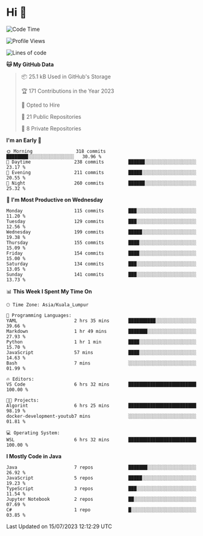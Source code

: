 <h1>Hi 👋</h1>

<!--START_SECTION:waka-->
![Code Time](http://img.shields.io/badge/Code%20Time-266%20hrs%2019%20mins-blue)

![Profile Views](http://img.shields.io/badge/Profile%20Views-20-blue)

![Lines of code](https://img.shields.io/badge/From%20Hello%20World%20I%27ve%20Written-1.1%20million%20lines%20of%20code-blue)

**🐱 My GitHub Data** 

> 📦 25.1 kB Used in GitHub's Storage 
 > 
> 🏆 171 Contributions in the Year 2023
 > 
> 💼 Opted to Hire
 > 
> 📜 21 Public Repositories 
 > 
> 🔑 8 Private Repositories 
 > 
**I'm an Early 🐤** 

```text
🌞 Morning                318 commits         ████████░░░░░░░░░░░░░░░░░   30.96 % 
🌆 Daytime                238 commits         ██████░░░░░░░░░░░░░░░░░░░   23.17 % 
🌃 Evening                211 commits         █████░░░░░░░░░░░░░░░░░░░░   20.55 % 
🌙 Night                  260 commits         ██████░░░░░░░░░░░░░░░░░░░   25.32 % 
```
📅 **I'm Most Productive on Wednesday** 

```text
Monday                   115 commits         ███░░░░░░░░░░░░░░░░░░░░░░   11.20 % 
Tuesday                  129 commits         ███░░░░░░░░░░░░░░░░░░░░░░   12.56 % 
Wednesday                199 commits         █████░░░░░░░░░░░░░░░░░░░░   19.38 % 
Thursday                 155 commits         ████░░░░░░░░░░░░░░░░░░░░░   15.09 % 
Friday                   154 commits         ████░░░░░░░░░░░░░░░░░░░░░   15.00 % 
Saturday                 134 commits         ███░░░░░░░░░░░░░░░░░░░░░░   13.05 % 
Sunday                   141 commits         ███░░░░░░░░░░░░░░░░░░░░░░   13.73 % 
```


📊 **This Week I Spent My Time On** 

```text
🕑︎ Time Zone: Asia/Kuala_Lumpur

💬 Programming Languages: 
YAML                     2 hrs 35 mins       ██████████░░░░░░░░░░░░░░░   39.66 % 
Markdown                 1 hr 49 mins        ███████░░░░░░░░░░░░░░░░░░   27.93 % 
Python                   1 hr 1 min          ████░░░░░░░░░░░░░░░░░░░░░   15.70 % 
JavaScript               57 mins             ████░░░░░░░░░░░░░░░░░░░░░   14.63 % 
Bash                     7 mins              ░░░░░░░░░░░░░░░░░░░░░░░░░   01.99 % 

🔥 Editors: 
VS Code                  6 hrs 32 mins       █████████████████████████   100.00 % 

🐱‍💻 Projects: 
Algorint                 6 hrs 25 mins       █████████████████████████   98.19 % 
docker-development-youtub7 mins              ░░░░░░░░░░░░░░░░░░░░░░░░░   01.81 % 

💻 Operating System: 
WSL                      6 hrs 32 mins       █████████████████████████   100.00 % 
```

**I Mostly Code in Java** 

```text
Java                     7 repos             ███████░░░░░░░░░░░░░░░░░░   26.92 % 
JavaScript               5 repos             █████░░░░░░░░░░░░░░░░░░░░   19.23 % 
TypeScript               3 repos             ███░░░░░░░░░░░░░░░░░░░░░░   11.54 % 
Jupyter Notebook         2 repos             ██░░░░░░░░░░░░░░░░░░░░░░░   07.69 % 
C#                       1 repo              █░░░░░░░░░░░░░░░░░░░░░░░░   03.85 % 
```




 Last Updated on 15/07/2023 12:12:29 UTC
<!--END_SECTION:waka-->
